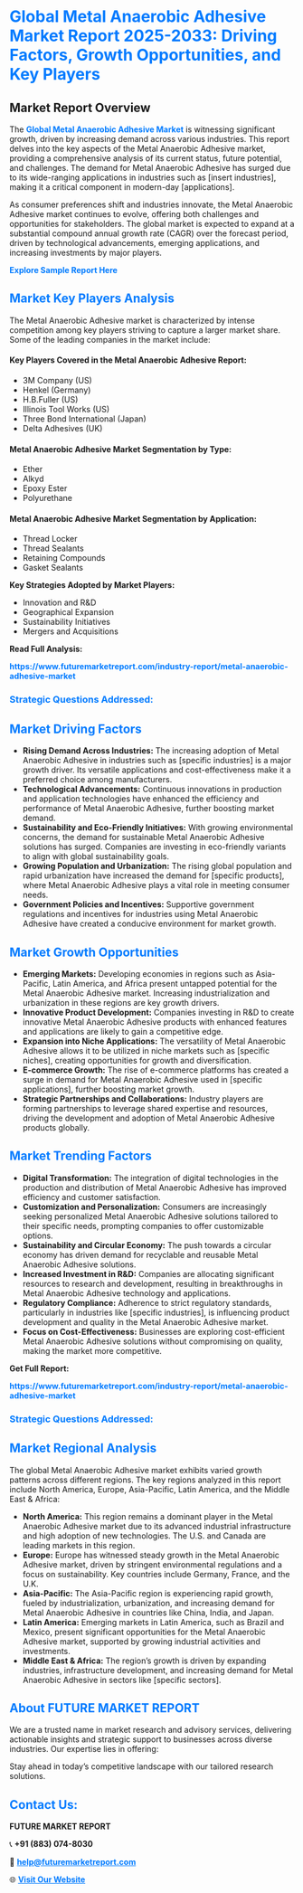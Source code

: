 <h1 style="color: #007BFF;">Global Metal Anaerobic Adhesive Market Report 2025-2033: Driving Factors, Growth Opportunities, and Key Players</h1>

<section id="overview">
<h2>Market Report Overview</h2>
<p>The <a href="https://www.futuremarketreport.com/industry-report/metal-anaerobic-adhesive-market" style="color: #007BFF; text-decoration: none;"><strong>Global Metal Anaerobic Adhesive Market</strong></a> is witnessing significant growth, driven by increasing demand across various industries. This report delves into the key aspects of the Metal Anaerobic Adhesive market, providing a comprehensive analysis of its current status, future potential, and challenges. The demand for Metal Anaerobic Adhesive has surged due to its wide-ranging applications in industries such as [insert industries], making it a critical component in modern-day [applications].</p>
<p>As consumer preferences shift and industries innovate, the Metal Anaerobic Adhesive market continues to evolve, offering both challenges and opportunities for stakeholders. The global market is expected to expand at a substantial compound annual growth rate (CAGR) over the forecast period, driven by technological advancements, emerging applications, and increasing investments by major players.</p>
</section>

<section id="overview">
<p><a href="https://www.futuremarketreport.com/request-sample/reportId=54506" style="color: #007BFF; text-decoration: none;"><strong>Explore Sample Report Here</strong></a></p>
</section>

<section id="key-players">
<h2 style="color: #007BFF;">Market Key Players Analysis</h2>
<p>The Metal Anaerobic Adhesive market is characterized by intense competition among key players striving to capture a larger market share. Some of the leading companies in the market include:</p>
<h4>Key Players Covered in the Metal Anaerobic Adhesive Report:</h4>
<ul><li>3M Company (US)</li><li>Henkel (Germany)</li><li>H.B.Fuller (US)</li><li>Illinois Tool Works (US)</li><li>Three Bond International (Japan)</li><li>Delta Adhesives (UK)</li></ul>
<h4>Metal Anaerobic Adhesive Market Segmentation by Type:</h4>
<ul><li>Ether</li><li>Alkyd</li><li>Epoxy Ester</li><li>Polyurethane</li></ul>

<h4>Metal Anaerobic Adhesive Market Segmentation by Application:</h4>
<ul><li>Thread Locker</li><li>Thread Sealants</li><li>Retaining Compounds</li><li>Gasket Sealants</li></ul>
<p><strong>Key Strategies Adopted by Market Players:</strong></p>
<ul>
<li>Innovation and R&D</li>
<li>Geographical Expansion</li>
<li>Sustainability Initiatives</li>
<li>Mergers and Acquisitions</li>
</ul>
</section>

<section>
<p><strong>Read Full Analysis: </strong></p><a href="https://www.futuremarketreport.com/industry-report/metal-anaerobic-adhesive-market" style="color: #007BFF; text-decoration: none;"><strong>https://www.futuremarketreport.com/industry-report/metal-anaerobic-adhesive-market</strong></a>
<h3 style="color: #007BFF;">Strategic Questions Addressed:</h3>
</section>

<section id="driving-factors">
<h2 style="color: #007BFF;">Market Driving Factors</h2>
<ul>
<li><strong>Rising Demand Across Industries:</strong> The increasing adoption of Metal Anaerobic Adhesive in industries such as [specific industries] is a major growth driver. Its versatile applications and cost-effectiveness make it a preferred choice among manufacturers.</li>
<li><strong>Technological Advancements:</strong> Continuous innovations in production and application technologies have enhanced the efficiency and performance of Metal Anaerobic Adhesive, further boosting market demand.</li>
<li><strong>Sustainability and Eco-Friendly Initiatives:</strong> With growing environmental concerns, the demand for sustainable Metal Anaerobic Adhesive solutions has surged. Companies are investing in eco-friendly variants to align with global sustainability goals.</li>
<li><strong>Growing Population and Urbanization:</strong> The rising global population and rapid urbanization have increased the demand for [specific products], where Metal Anaerobic Adhesive plays a vital role in meeting consumer needs.</li>
<li><strong>Government Policies and Incentives:</strong> Supportive government regulations and incentives for industries using Metal Anaerobic Adhesive have created a conducive environment for market growth.</li>
</ul>
</section>

<section id="growth-opportunities">
<h2 style="color: #007BFF;">Market Growth Opportunities</h2>
<ul>
<li><strong>Emerging Markets:</strong> Developing economies in regions such as Asia-Pacific, Latin America, and Africa present untapped potential for the Metal Anaerobic Adhesive market. Increasing industrialization and urbanization in these regions are key growth drivers.</li>
<li><strong>Innovative Product Development:</strong> Companies investing in R&D to create innovative Metal Anaerobic Adhesive products with enhanced features and applications are likely to gain a competitive edge.</li>
<li><strong>Expansion into Niche Applications:</strong> The versatility of Metal Anaerobic Adhesive allows it to be utilized in niche markets such as [specific niches], creating opportunities for growth and diversification.</li>
<li><strong>E-commerce Growth:</strong> The rise of e-commerce platforms has created a surge in demand for Metal Anaerobic Adhesive used in [specific applications], further boosting market growth.</li>
<li><strong>Strategic Partnerships and Collaborations:</strong> Industry players are forming partnerships to leverage shared expertise and resources, driving the development and adoption of Metal Anaerobic Adhesive products globally.</li>
</ul>
</section>

<section id="trending-factors">
<h2 style="color: #007BFF;">Market Trending Factors</h2>
<ul>
<li><strong>Digital Transformation:</strong> The integration of digital technologies in the production and distribution of Metal Anaerobic Adhesive has improved efficiency and customer satisfaction.</li>
<li><strong>Customization and Personalization:</strong> Consumers are increasingly seeking personalized Metal Anaerobic Adhesive solutions tailored to their specific needs, prompting companies to offer customizable options.</li>
<li><strong>Sustainability and Circular Economy:</strong> The push towards a circular economy has driven demand for recyclable and reusable Metal Anaerobic Adhesive solutions.</li>
<li><strong>Increased Investment in R&D:</strong> Companies are allocating significant resources to research and development, resulting in breakthroughs in Metal Anaerobic Adhesive technology and applications.</li>
<li><strong>Regulatory Compliance:</strong> Adherence to strict regulatory standards, particularly in industries like [specific industries], is influencing product development and quality in the Metal Anaerobic Adhesive market.</li>
<li><strong>Focus on Cost-Effectiveness:</strong> Businesses are exploring cost-efficient Metal Anaerobic Adhesive solutions without compromising on quality, making the market more competitive.</li>
</ul>
</section>

<section>
<p><strong>Get Full Report: </strong></p><a href="https://www.futuremarketreport.com/industry-report/metal-anaerobic-adhesive-market" style="color: #007BFF; text-decoration: none;"><strong>https://www.futuremarketreport.com/industry-report/metal-anaerobic-adhesive-market</strong></a>
<h3 style="color: #007BFF;">Strategic Questions Addressed:</h3>
</section>


<section id="regional-analysis">
<h2 style="color: #007BFF;">Market Regional Analysis</h2>
<p>The global Metal Anaerobic Adhesive market exhibits varied growth patterns across different regions. The key regions analyzed in this report include North America, Europe, Asia-Pacific, Latin America, and the Middle East & Africa:</p>
<ul>
<li><strong>North America:</strong> This region remains a dominant player in the Metal Anaerobic Adhesive market due to its advanced industrial infrastructure and high adoption of new technologies. The U.S. and Canada are leading markets in this region.</li>
<li><strong>Europe:</strong> Europe has witnessed steady growth in the Metal Anaerobic Adhesive market, driven by stringent environmental regulations and a focus on sustainability. Key countries include Germany, France, and the U.K.</li>
<li><strong>Asia-Pacific:</strong> The Asia-Pacific region is experiencing rapid growth, fueled by industrialization, urbanization, and increasing demand for Metal Anaerobic Adhesive in countries like China, India, and Japan.</li>
<li><strong>Latin America:</strong> Emerging markets in Latin America, such as Brazil and Mexico, present significant opportunities for the Metal Anaerobic Adhesive market, supported by growing industrial activities and investments.</li>
<li><strong>Middle East & Africa:</strong> The region’s growth is driven by expanding industries, infrastructure development, and increasing demand for Metal Anaerobic Adhesive in sectors like [specific sectors].</li>
</ul>
</section>

<footer>
<h2 style="color: #007BFF;">About FUTURE MARKET REPORT</h2>
<p>We are a trusted name in market research and advisory services, delivering actionable insights and strategic support to businesses across diverse industries. Our expertise lies in offering:</p>

<p>Stay ahead in today’s competitive landscape with our tailored research solutions.</p>

<h2 style="color: #007BFF;">Contact Us:</h2>
<p><strong>FUTURE MARKET REPORT</strong></p>
<p>📞 <strong>+91 (883) 074-8030</strong></p>
<p>📧 <strong><a href="mailto:help@futuremarketreport.com" style="color: #007BFF;">help@futuremarketreport.com</a></strong></p>
<p>🌐 <strong><a href="https://www.futuremarketreport.com/" style="color: #007BFF;">Visit Our Website</a></strong></p>
</footer>
